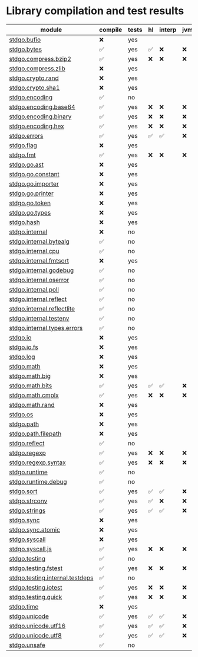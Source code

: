 # Library compilation and test results


| module | compile | tests | hl | interp | jvm |
| --- | --- | --- |  --- | --- | --- |
| [stdgo.bufio](./bufio/README.md) | ❌ | yes |  |  |  |
| [stdgo.bytes](./bytes/README.md) | ✅ | yes | ✅ | ❌ | ❌ |
| [stdgo.compress.bzip2](./compress/bzip2/README.md) | ✅ | yes | ❌ | ❌ | ❌ |
| [stdgo.compress.zlib](./compress/zlib/README.md) | ❌ | yes |  |  |  |
| [stdgo.crypto.rand](./crypto/rand/README.md) | ❌ | yes |  |  |  |
| [stdgo.crypto.sha1](./crypto/sha1/README.md) | ❌ | yes |  |  |  |
| [stdgo.encoding](./encoding/README.md) | ✅ | no |  |  |  |
| [stdgo.encoding.base64](./encoding/base64/README.md) | ✅ | yes | ❌ | ❌ | ❌ |
| [stdgo.encoding.binary](./encoding/binary/README.md) | ✅ | yes | ❌ | ❌ | ❌ |
| [stdgo.encoding.hex](./encoding/hex/README.md) | ✅ | yes | ❌ | ❌ | ❌ |
| [stdgo.errors](./errors/README.md) | ✅ | yes | ✅ | ✅ | ❌ |
| [stdgo.flag](./flag/README.md) | ❌ | yes |  |  |  |
| [stdgo.fmt](./fmt/README.md) | ✅ | yes | ❌ | ❌ | ❌ |
| [stdgo.go.ast](./go/ast/README.md) | ❌ | yes |  |  |  |
| [stdgo.go.constant](./go/constant/README.md) | ❌ | yes |  |  |  |
| [stdgo.go.importer](./go/importer/README.md) | ❌ | yes |  |  |  |
| [stdgo.go.printer](./go/printer/README.md) | ❌ | yes |  |  |  |
| [stdgo.go.token](./go/token/README.md) | ❌ | yes |  |  |  |
| [stdgo.go.types](./go/types/README.md) | ❌ | yes |  |  |  |
| [stdgo.hash](./hash/README.md) | ❌ | yes |  |  |  |
| [stdgo.internal](./internal/README.md) | ❌ | no |  |  |  |
| [stdgo.internal.bytealg](./internal/bytealg/README.md) | ✅ | no |  |  |  |
| [stdgo.internal.cpu](./internal/cpu/README.md) | ✅ | no |  |  |  |
| [stdgo.internal.fmtsort](./internal/fmtsort/README.md) | ❌ | yes |  |  |  |
| [stdgo.internal.godebug](./internal/godebug/README.md) | ✅ | no |  |  |  |
| [stdgo.internal.oserror](./internal/oserror/README.md) | ✅ | no |  |  |  |
| [stdgo.internal.poll](./internal/poll/README.md) | ✅ | no |  |  |  |
| [stdgo.internal.reflect](./internal/reflect/README.md) | ✅ | no |  |  |  |
| [stdgo.internal.reflectlite](./internal/reflectlite/README.md) | ✅ | no |  |  |  |
| [stdgo.internal.testenv](./internal/testenv/README.md) | ✅ | no |  |  |  |
| [stdgo.internal.types.errors](./internal/types/errors/README.md) | ✅ | no |  |  |  |
| [stdgo.io](./io/README.md) | ❌ | yes |  |  |  |
| [stdgo.io.fs](./io/fs/README.md) | ❌ | yes |  |  |  |
| [stdgo.log](./log/README.md) | ❌ | yes |  |  |  |
| [stdgo.math](./math/README.md) | ❌ | yes |  |  |  |
| [stdgo.math.big](./math/big/README.md) | ❌ | yes |  |  |  |
| [stdgo.math.bits](./math/bits/README.md) | ✅ | yes | ✅ | ✅ | ❌ |
| [stdgo.math.cmplx](./math/cmplx/README.md) | ✅ | yes | ❌ | ❌ | ❌ |
| [stdgo.math.rand](./math/rand/README.md) | ❌ | yes |  |  |  |
| [stdgo.os](./os/README.md) | ❌ | yes |  |  |  |
| [stdgo.path](./path/README.md) | ❌ | yes |  |  |  |
| [stdgo.path.filepath](./path/filepath/README.md) | ❌ | yes |  |  |  |
| [stdgo.reflect](./reflect/README.md) | ✅ | no |  |  |  |
| [stdgo.regexp](./regexp/README.md) | ✅ | yes | ❌ | ❌ | ❌ |
| [stdgo.regexp.syntax](./regexp/syntax/README.md) | ✅ | yes | ❌ | ❌ | ❌ |
| [stdgo.runtime](./runtime/README.md) | ✅ | no |  |  |  |
| [stdgo.runtime.debug](./runtime/debug/README.md) | ✅ | no |  |  |  |
| [stdgo.sort](./sort/README.md) | ✅ | yes | ✅ | ✅ | ❌ |
| [stdgo.strconv](./strconv/README.md) | ✅ | yes | ✅ | ❌ | ❌ |
| [stdgo.strings](./strings/README.md) | ✅ | yes | ✅ | ✅ | ❌ |
| [stdgo.sync](./sync/README.md) | ❌ | yes |  |  |  |
| [stdgo.sync.atomic](./sync/atomic/README.md) | ❌ | yes |  |  |  |
| [stdgo.syscall](./syscall/README.md) | ❌ | yes |  |  |  |
| [stdgo.syscall.js](./syscall/js/README.md) | ✅ | yes | ❌ | ❌ | ❌ |
| [stdgo.testing](./testing/README.md) | ✅ | no |  |  |  |
| [stdgo.testing.fstest](./testing/fstest/README.md) | ✅ | yes | ❌ | ❌ | ❌ |
| [stdgo.testing.internal.testdeps](./testing/internal/testdeps/README.md) | ✅ | no |  |  |  |
| [stdgo.testing.iotest](./testing/iotest/README.md) | ✅ | yes | ❌ | ❌ | ❌ |
| [stdgo.testing.quick](./testing/quick/README.md) | ✅ | yes | ❌ | ❌ | ❌ |
| [stdgo.time](./time/README.md) | ❌ | yes |  |  |  |
| [stdgo.unicode](./unicode/README.md) | ✅ | yes | ✅ | ✅ | ❌ |
| [stdgo.unicode.utf16](./unicode/utf16/README.md) | ✅ | yes | ✅ | ✅ | ❌ |
| [stdgo.unicode.utf8](./unicode/utf8/README.md) | ✅ | yes | ✅ | ✅ | ❌ |
| [stdgo.unsafe](./unsafe/README.md) | ✅ | no |  |  |  |

